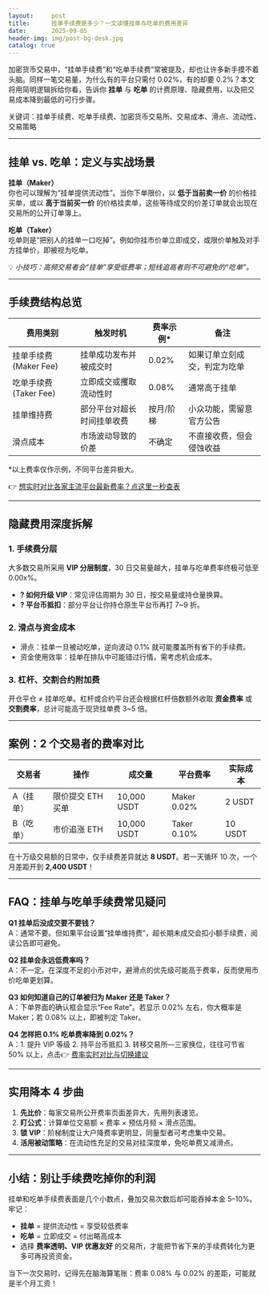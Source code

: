 ```yaml
---
layout:     post
title:      挂单手续费是多少？一文读懂挂单与吃单的费用差异
date:       2025-09-05
header-img: img/post-bg-desk.jpg
catalog: true
---
```


加密货币交易中，“挂单手续费”和“吃单手续费”常被提及，却也让许多新手摸不着头脑。同样一笔交易量，为什么有的平台只需付 0.02%，有的却要 0.2%？本文将用简明逻辑拆给你看，告诉你 **挂单** 与 **吃单** 的计费原理、隐藏费用，以及把交易成本降到最低的可行步骤。  

关键词：挂单手续费、吃单手续费、加密货币交易所、交易成本、滑点、流动性、交易策略  

---

## 挂单 vs. 吃单：定义与实战场景

**挂单（Maker）**  
你也可以理解为“挂单提供流动性”。当你下单限价，以 **低于当前卖一价** 的价格挂买单，或以 **高于当前买一价** 的价格挂卖单，这些等待成交的价差订单就会出现在交易所的公开订单簿上。  

**吃单（Taker）**  
吃单则是“把别人的挂单一口吃掉”。例如你挂市价单立即成交，或限价单触及对手方挂单价，即被视为吃单。  

💡 _小技巧：高频交易者会“挂单”享受低费率；短线追高者则不可避免的“吃单”。_  

---

## 手续费结构总览

| 费用类别 | 触发时机 | 费率示例* | 备注 |
| --- | --- | --- | --- |
| 挂单手续费 (Maker Fee) | 挂单成功发布并被成交时 | 0.02% | 如果订单立刻成交，判定为吃单 |
| 吃单手续费 (Taker Fee) | 立即成交或攫取流动性时 | 0.08% | 通常高于挂单 |
| 挂单维持费 | 部分平台对超长时间挂单收费 | 按月/阶梯 | 小众功能，需留意官方公告 |
| 滑点成本 | 市场波动导致的价差 | 不确定 | 不直接收费，但会侵蚀收益 |

*以上费率仅作示例，不同平台差异极大。  

👉 [想实时对比各家主流平台最新费率？点这里一秒查表](https://okxdog.com/)  

---

## 隐藏费用深度拆解

### 1. 手续费分层
大多数交易所采用 **VIP 分层制度**，30 日交易量越大，挂单与吃单费率终极可低至 0.00x%。  
- **? 如何升级 VIP**：常见评估周期为 30 日，按交易量或持仓量换算。  
- **? 平台币抵扣**：部分平台让你持仓原生平台币再打 7~9 折。  

### 2. 滑点与资金成本
- 滑点：挂单一旦被动吃单，逆向波动 0.1% 就可能覆盖所有省下的手续费。  
- 资金使用效率：挂单在排队中可能错过行情，需考虑机会成本。  

### 3. 杠杆、交割合约附加费
开仓平仓 ≠ 挂单吃单。杠杆或合约平台还会根据杠杆倍数额外收取 **资金费率** 或 **交割费率**，总计可能高于现货挂单费 3~5 倍。  

---

## 案例：2 个交易者的费率对比

| 交易者 | 操作 | 成交量 | 平台费率 | 实际成本 |
| --- | --- | --- | --- | --- |
| A（挂单） | 限价提交 ETH 买单 | 10,000 USDT | Maker 0.02% | 2 USDT |
| B（吃单） | 市价追涨 ETH | 10,000 USDT | Taker 0.10% | 10 USDT |

在十万级交易额的日常中，仅手续费差异就达 **8 USDT**。若一天循环 10 次，一个月差距开到 **2,400 USDT**！  

---

## FAQ：挂单与吃单手续费常见疑问

**Q1 挂单后没成交要不要钱？**  
A：通常不要。但如果平台设置“挂单维持费”，超长期未成交会扣小额手续费，阅读公告即可避免。  

**Q2 挂单会永远低费率吗？**  
A：不一定。在深度不足的小币对中，避滑点的优先级可能高于费率，反而使用市价吃单更划算。  

**Q3 如何知道自己的订单被归为 Maker 还是 Taker？**  
A：下单界面的确认框会显示“Fee Rate”。若显示 0.02% 左右，你大概率是 Maker；若 0.08% 以上，即被判定 Taker。  

**Q4 怎样把 0.1% 吃单费率降到 0.02%？**  
A：1. 提升 VIP 等级 2. 持平台币抵扣 3. 转移交易所—三家换位，往往可节省 50% 以上，点击👉 [费率实时对比与切换建议](https://okxdog.com/)  

---

## 实用降本 4 步曲

1. **先比价**：每家交易所公开费率页面差异大，先用列表速览。  
2. **盯公式**：计算单位交易额 × 费率 × 预估月频 × 滑点范围。  
3. **锁 VIP**：阶梯制度让大户降费率更明显，同量型者可考虑集中交易。  
4. **活用被动策略**：在流动性充足的交易对挂深度单，免吃单费又减滑点。  

---

## 小结：别让手续费吃掉你的利润

挂单和吃单手续费表面是几个小数点，叠加交易次数后却可能吞掉本金 5–10%。牢记：  
- **挂单** = 提供流动性 = 享受较低费率  
- **吃单** = 立即成交 = 付出略高成本  
- 选择 **费率透明、VIP 优惠友好** 的交易所，才能把节省下来的手续费转化为更多可再投资资金。  

当下一次交易时，记得先在脑海算笔账：费率 0.08% 与 0.02% 的差距，可能就是半个月工资！